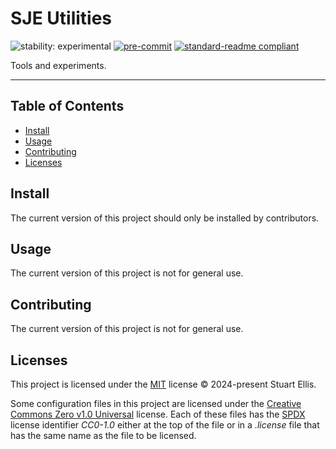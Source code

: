 <!--
SPDX-FileCopyrightText: 2024-present Stuart Ellis <stuart@stuartellis.name>

SPDX-License-Identifier: MIT
-->

# SJE Utilities

![stability: experimental](https://img.shields.io/badge/stability-experimental-orange) [![pre-commit](https://img.shields.io/badge/pre--commit-enabled-brightgreen?logo=pre-commit)](https://github.com/pre-commit/pre-commit) [![standard-readme compliant](https://img.shields.io/badge/readme%20style-standard-brightgreen.svg?style=flat-square)](https://github.com/RichardLitt/standard-readme)

Tools and experiments.

-----

## Table of Contents

- [Install](#install)
- [Usage](#usage)
- [Contributing](#contributing)
- [Licenses](#licenses)

## Install

The current version of this project should only be installed by contributors.

## Usage

The current version of this project is not for general use.

## Contributing

The current version of this project is not for general use.

## Licenses

This project is licensed under the [MIT](https://spdx.org/licenses/MIT.html) license © 2024-present Stuart Ellis.

Some configuration files in this project are licensed under the [Creative Commons Zero v1.0 Universal](https://creativecommons.org/publicdomain/zero/1.0/) license. Each of these files has the [SPDX](https://spdx.dev) license identifier *CC0-1.0* either at the top of the file or in a *.license* file that has the same name as the file to be licensed.
